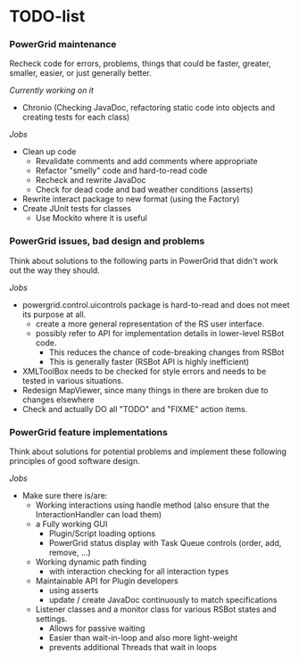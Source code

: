 TODO-list
=========

### PowerGrid maintenance ###
Recheck code for errors, problems, things that could be faster, greater, smaller, 
easier, or just generally better.

*Currently working on it*
  - Chronio (Checking JavaDoc, refactoring static code into objects and creating 
    tests for each class)

*Jobs*
  - Clean up code
    - Revalidate comments and add comments where appropriate
    - Refactor "smelly" code and hard-to-read code
    - Recheck and rewrite JavaDoc
    - Check for dead code and bad weather conditions (asserts)
  - Rewrite interact package to new format (using the Factory)
  - Create JUnit tests for classes
    - Use Mockito where it is useful

### PowerGrid issues, bad design and problems ###
Think about solutions to the following parts in PowerGrid that didn't work out 
the way they should.

*Jobs*
  - powergrid.control.uicontrols package is hard-to-read and does not meet its purpose at all.
    - create a more general representation of the RS user interface.
    - possibly refer to API for implementation details in lower-level RSBot code.
      - This reduces the chance of code-breaking changes from RSBot
      - This is generally faster (RSBot API is highly inefficient)
  - XMLToolBox needs to be checked for style errors and needs to be tested in various situations.
  - Redesign MapViewer, since many things in there are broken due to changes elsewhere
  - Check and actually DO all "TODO" and "FIXME" action items.

### PowerGrid feature implementations ###
Think about solutions for potential problems and implement these following 
principles of good software design.

*Jobs*
  - Make sure there is/are:
    - Working interactions using handle method (also ensure that the InteractionHandler can load them)
    - a Fully working GUI 
      - Plugin/Script loading options
      - PowerGrid status display with Task Queue controls (order, add, remove, ...)
    - Working dynamic path finding 
      - with interaction checking for all interaction types
    - Maintainable API for Plugin developers
      - using asserts
      - update / create JavaDoc continuously to match specifications
    - Listener classes and a monitor class for various RSBot states and settings.
      - Allows for passive waiting
      - Easier than wait-in-loop and also more light-weight
      - prevents additional Threads that wait in loops
